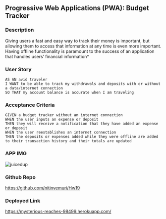 ## Progressive Web Applications (PWA): Budget Tracker

### Description

Giving users a fast and easy way to track their money is important, but allowing them to access that information at any time is even more important. Having offline functionality is paramount to the success of an application that handles users’ financial information*

### User Story

```text
AS AN avid traveler
I WANT to be able to track my withdrawals and deposits with or without a data/internet connection
SO THAT my account balance is accurate when I am traveling 
```

### Acceptance Criteria

```text
GIVEN a budget tracker without an internet connection
WHEN the user inputs an expense or deposit
THEN they will receive a notification that they have added an expense or deposit
WHEN the user reestablishes an internet connection
THEN the deposits or expenses added while they were offline are added to their transaction history and their totals are updated
```
### APP IMG
![juicedup](https://user-images.githubusercontent.com/80983324/127903389-86a78fa0-8e59-42c2-9a54-8e38b06b8a2d.png)

### Github Repo

https://github.com/nitinvemuri/Hw19

### Deployed Link

https://mysterious-reaches-98499.herokuapp.com/
